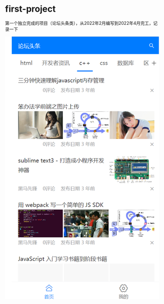 # first-project
第一个独立完成的项目（论坛头条类），从2022年2月编写到2022年4月完工，记录一下

![image](https://github.com/yitu-wang/first-project/blob/main/readme/%E9%A1%B9%E7%9B%AE%E4%B8%BB%E9%A1%B5.png)
